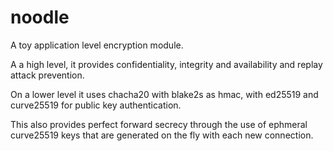 # noodle

A toy application level encryption module.  

A a high level, it provides confidentiality, integrity and availability and replay attack prevention. 

On a lower level it uses chacha20 with blake2s as hmac, with ed25519 and curve25519 for public key authentication. 

This also provides perfect forward secrecy through the use of ephmeral curve25519 keys that are generated on the fly with each new connection.